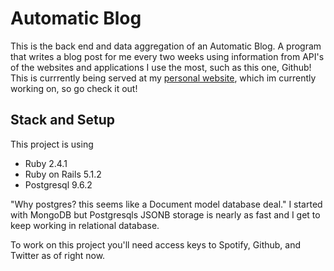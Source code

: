 # Automatic Blog

This is the back end and data aggregation of an Automatic Blog. A program that writes a blog post for me every two weeks using information from API's of the websites and applications I use the most, such as this one, Github! This is currrently being served at my [personal website](https://github.com/karl-thomas/personal-website), which im currently working on, so go check it out!

## Stack and Setup
This project is using 
* Ruby 2.4.1
* Ruby on Rails 5.1.2
* Postgresql 9.6.2

"Why postgres? this seems like a Document model database deal."
I started with MongoDB but Postgresqls JSONB storage is nearly as fast and I get to keep working in relational database. 

To work on this project you'll need access keys to Spotify, Github, and Twitter as of right now. 
